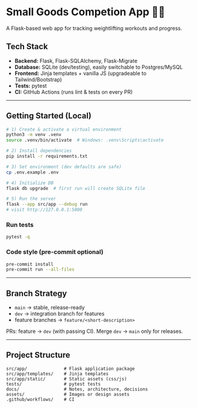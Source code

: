 # Small Goods Competion App 🏋️‍♂️

A Flask-based web app for tracking weightlifting workouts and progress.

## Tech Stack
- **Backend:** Flask, Flask-SQLAlchemy, Flask-Migrate
- **Database:** SQLite (dev/testing), easily switchable to Postgres/MySQL
- **Frontend:** Jinja templates + vanilla JS (upgradeable to Tailwind/Bootstrap)
- **Tests:** pytest
- **CI:** GitHub Actions (runs lint & tests on every PR)

---

## Getting Started (Local)

```bash
# 1) Create & activate a virtual environment
python3 -m venv .venv
source .venv/bin/activate  # Windows: .venv\Scripts\activate

# 2) Install dependencies
pip install -r requirements.txt

# 3) Set environment (dev defaults are safe)
cp .env.example .env

# 4) Initialize DB
flask db upgrade  # first run will create SQLite file

# 5) Run the server
flask --app src/app --debug run
# visit http://127.0.0.1:5000
```

### Run tests
```bash
pytest -q
```

### Code style (pre-commit optional)
```bash
pre-commit install
pre-commit run --all-files
```

---

## Branch Strategy
- `main` → stable, release-ready
- `dev` → integration branch for features
- feature branches → `feature/<short-description>`

PRs: feature → `dev` (with passing CI). Merge `dev` → `main` only for releases.

---

## Project Structure
```
src/app/              # Flask application package
src/app/templates/    # Jinja templates
src/app/static/       # Static assets (css/js)
tests/                # pytest tests
docs/                 # Notes, architecture, decisions
assets/               # Images or design assets
.github/workflows/    # CI
```
